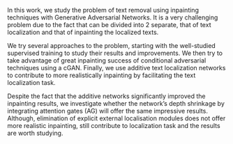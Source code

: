 In this work, we study the problem of text removal using inpainting techniques with Generative Adversarial Networks.
It is a very challenging problem due to the fact that can be divided into 2 separate, that of text localization and that of inpainting the localized texts. 

We try several approaches to the problem, starting with the well-studied supervised training to study their results and improvements. 
We then try to take advantage of great inpainting success of conditional adversarial techniques using a cGAN. 
Finally, we use additive text localization networks to contribute to more realistically inpainting by facilitating the text localization task. 

Despite the fact that the additive networks significantly improved the inpainting results, we investigate whether the network’s depth shrinkage by integrating attention gates (AG) will offer the same impressive results. Although, elimination of explicit external localisation modules does not offer more realistic inpainting, still contribute to localization task and the results are worth studying.